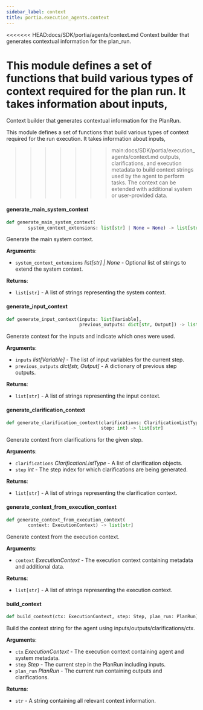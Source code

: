 ```yaml
---
sidebar_label: context
title: portia.execution_agents.context
---
```


<<<<<<< HEAD:docs/SDK/portia/agents/context.md
Context builder that generates contextual information for the plan_run.

This module defines a set of functions that build various types of context
required for the plan run. It takes information about inputs,
=======
Context builder that generates contextual information for the PlanRun.

This module defines a set of functions that build various types of context
required for the run execution. It takes information about inputs,
>>>>>>> main:docs/SDK/portia/execution_agents/context.md
outputs, clarifications, and execution metadata to build context strings
used by the agent to perform tasks. The context can be extended with
additional system or user-provided data.

#### generate\_main\_system\_context

```python
def generate_main_system_context(
        system_context_extensions: list[str] | None = None) -> list[str]
```

Generate the main system context.

**Arguments**:

- `system_context_extensions` _list[str] | None_ - Optional list of strings to extend
  the system context.
  

**Returns**:

- `list[str]` - A list of strings representing the system context.

#### generate\_input\_context

```python
def generate_input_context(inputs: list[Variable],
                           previous_outputs: dict[str, Output]) -> list[str]
```

Generate context for the inputs and indicate which ones were used.

**Arguments**:

- `inputs` _list[Variable]_ - The list of input variables for the current step.
- `previous_outputs` _dict[str, Output]_ - A dictionary of previous step outputs.
  

**Returns**:

- `list[str]` - A list of strings representing the input context.

#### generate\_clarification\_context

```python
def generate_clarification_context(clarifications: ClarificationListType,
                                   step: int) -> list[str]
```

Generate context from clarifications for the given step.

**Arguments**:

- `clarifications` _ClarificationListType_ - A list of clarification objects.
- `step` _int_ - The step index for which clarifications are being generated.
  

**Returns**:

- `list[str]` - A list of strings representing the clarification context.

#### generate\_context\_from\_execution\_context

```python
def generate_context_from_execution_context(
        context: ExecutionContext) -> list[str]
```

Generate context from the execution context.

**Arguments**:

- `context` _ExecutionContext_ - The execution context containing metadata and additional data.
  

**Returns**:

- `list[str]` - A list of strings representing the execution context.

#### build\_context

```python
def build_context(ctx: ExecutionContext, step: Step, plan_run: PlanRun) -> str
```

Build the context string for the agent using inputs/outputs/clarifications/ctx.

**Arguments**:

- `ctx` _ExecutionContext_ - The execution context containing agent and system metadata.
- `step` _Step_ - The current step in the PlanRun including inputs.
- `plan_run` _PlanRun_ - The current run containing outputs and clarifications.
  

**Returns**:

- `str` - A string containing all relevant context information.

